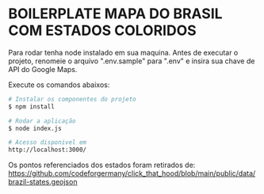 # BOILERPLATE MAPA DO BRASIL COM ESTADOS COLORIDOS


Para rodar tenha node instalado em sua maquina.
Antes de executar o projeto, renomeie o arquivo ".env.sample" para ".env" e insira sua chave de API do Google Maps.

Execute os comandos abaixos:
```bash
# Instalar os componentes do projeto
$ npm install

# Rodar a aplicação
$ node index.js

# Acesso disponivel em
http://localhost:3000/
```

Os pontos referenciados dos estados foram retirados de:
https://github.com/codeforgermany/click_that_hood/blob/main/public/data/brazil-states.geojson